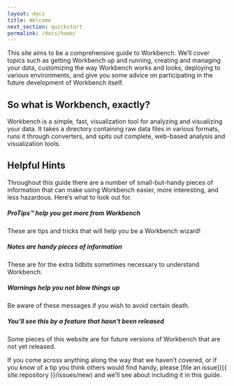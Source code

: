```yaml
---
layout: docs
title: Welcome
next_section: quickstart
permalink: /docs/home/
---
```


This site aims to be a comprehensive guide to Workbench. We’ll cover topics such
as getting Workbench up and running, creating and managing your data,
customizing the way Workbench works and looks, deploying to various
environments, and give you some advice on participating in the future
development of Workbench itself.

## So what is Workbench, exactly?

Workbench is a simple, fast, visualization tool for analyzing and visualizing your
data. It takes a directory containing raw data files in various formats, runs it through
converters, and spits out complete, web-based analysis and visualization tools.

## Helpful Hints

Throughout this guide there are a number of small-but-handy pieces of
information that can make using Workbench easier, more interesting, and less
hazardous. Here’s what to look out for.

<div class="note">
  <h5>ProTips™ help you get more from Workbench</h5>
  <p>These are tips and tricks that will help you be a Workbench wizard!</p>
</div>

<div class="note info">
  <h5>Notes are handy pieces of information</h5>
  <p>These are for the extra tidbits sometimes necessary to understand Workbench.</p>
</div>

<div class="note warning">
  <h5>Warnings help you not blow things up</h5>
  <p>Be aware of these messages if you wish to avoid certain death.</p>
</div>

<div class="note unreleased">
  <h5>You'll see this by a feature that hasn't been released</h5>
  <p>Some pieces of this website are for future versions of Workbench that
    are not yet released.</p>
</div>

If you come across anything along the way that we haven’t covered, or if you
know of a tip you think others would find handy, please [file an
issue]({{ site.repository }}/issues/new) and we’ll see about
including it in this guide.
